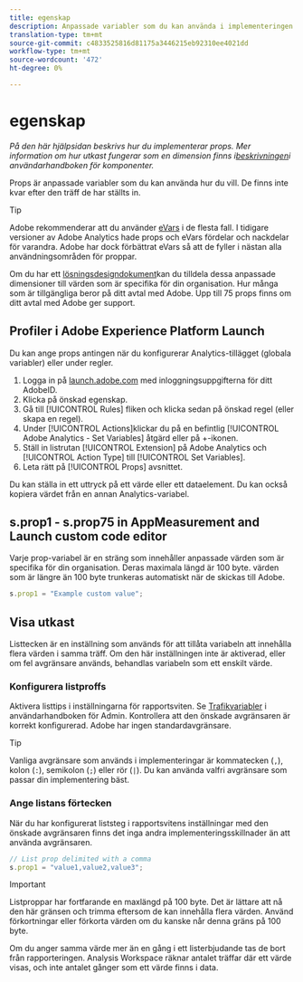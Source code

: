 ```yaml
---
title: egenskap
description: Anpassade variabler som du kan använda i implementeringen.
translation-type: tm+mt
source-git-commit: c4833525816d81175a3446215eb92310ee4021dd
workflow-type: tm+mt
source-wordcount: '472'
ht-degree: 0%

---
```



# egenskap

*På den här hjälpsidan beskrivs hur du implementerar props. Mer information om hur utkast fungerar som en dimension finns i[beskrivningen](/help/components/dimensions/prop.md)i användarhandboken för komponenter.*

Props är anpassade variabler som du kan använda hur du vill. De finns inte kvar efter den träff de har ställts in.

>[!TIP]
>
>Adobe rekommenderar att du använder [eVars](evar.md) i de flesta fall. I tidigare versioner av Adobe Analytics hade props och eVars fördelar och nackdelar för varandra. Adobe har dock förbättrat eVars så att de fyller i nästan alla användningsområden för proppar.

Om du har ett [lösningsdesigndokument](/help/implement/prepare/solution-design.md)kan du tilldela dessa anpassade dimensioner till värden som är specifika för din organisation. Hur många som är tillgängliga beror på ditt avtal med Adobe. Upp till 75 props finns om ditt avtal med Adobe ger support.

## Profiler i Adobe Experience Platform Launch

Du kan ange props antingen när du konfigurerar Analytics-tillägget (globala variabler) eller under regler.

1. Logga in på [launch.adobe.com](https://launch.adobe.com) med inloggningsuppgifterna för ditt AdobeID.
2. Klicka på önskad egenskap.
3. Gå till [!UICONTROL Rules] fliken och klicka sedan på önskad regel (eller skapa en regel).
4. Under [!UICONTROL Actions]klickar du på en befintlig [!UICONTROL Adobe Analytics - Set Variables] åtgärd eller på +-ikonen.
5. Ställ in listrutan [!UICONTROL Extension] på Adobe Analytics och [!UICONTROL Action Type] till [!UICONTROL Set Variables].
6. Leta rätt på [!UICONTROL Props] avsnittet.

Du kan ställa in ett uttryck på ett värde eller ett dataelement. Du kan också kopiera värdet från en annan Analytics-variabel.

## s.prop1 - s.prop75 in AppMeasurement and Launch custom code editor

Varje prop-variabel är en sträng som innehåller anpassade värden som är specifika för din organisation. Deras maximala längd är 100 byte. värden som är längre än 100 byte trunkeras automatiskt när de skickas till Adobe.

```js
s.prop1 = "Example custom value";
```

## Visa utkast

Listtecken är en inställning som används för att tillåta variabeln att innehålla flera värden i samma träff. Om den här inställningen inte är aktiverad, eller om fel avgränsare används, behandlas variabeln som ett enskilt värde.

### Konfigurera listproffs

Aktivera listtips i inställningarna för rapportsviten. Se [Trafikvariabler](/help/admin/admin/c-traffic-variables/traffic-var.md) i användarhandboken för Admin. Kontrollera att den önskade avgränsaren är korrekt konfigurerad. Adobe har ingen standardavgränsare.

>[!TIP]
>
>Vanliga avgränsare som används i implementeringar är kommatecken (`,`), kolon (`:`), semikolon (`;`) eller rör (`|`). Du kan använda valfri avgränsare som passar din implementering bäst.

### Ange listans förtecken

När du har konfigurerat liststeg i rapportsvitens inställningar med den önskade avgränsaren finns det inga andra implementeringsskillnader än att använda avgränsaren.

```js
// List prop delimited with a comma
s.prop1 = "value1,value2,value3";
```

>[!IMPORTANT]
>
>Listproppar har fortfarande en maxlängd på 100 byte. Det är lättare att nå den här gränsen och trimma eftersom de kan innehålla flera värden. Använd förkortningar eller förkorta värden om du kanske når denna gräns på 100 byte.

Om du anger samma värde mer än en gång i ett listerbjudande tas de bort från rapporteringen. Analysis Workspace räknar antalet träffar där ett värde visas, och inte antalet gånger som ett värde finns i data.
